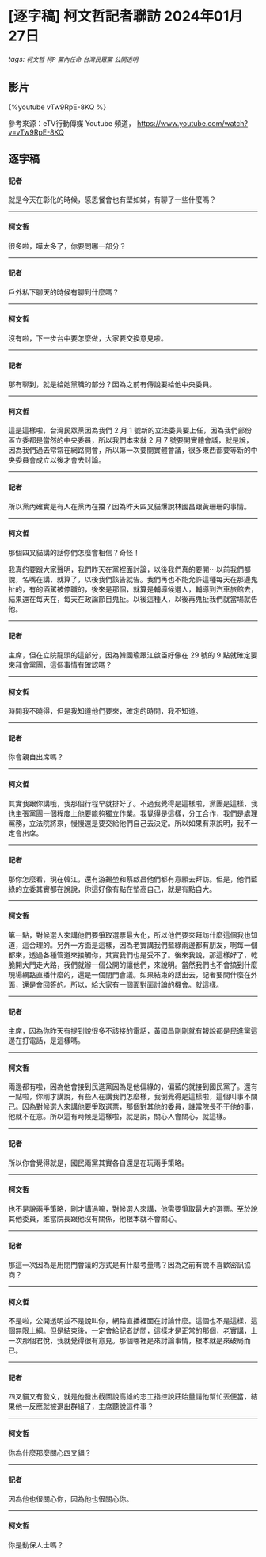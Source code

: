 # [逐字稿] 柯文哲記者聯訪 2024年01月27日

###### tags: `柯文哲` `柯P` `黨內任命` `台灣民眾黨` `公開透明`

## 影片

{%youtube vTw9RpE-8KQ %}

參考來源：eTV行動傳媒 Youtube 頻道， https://www.youtube.com/watch?v=vTw9RpE-8KQ

## 逐字稿

#### 記者

就是今天在彰化的時候，感恩餐會也有壁如姊，有聊了一些什麼嗎？

---

#### 柯文哲

很多啦，嘩太多了，你要問哪一部分？

---

#### 記者

戶外私下聊天的時候有聊到什麼嗎？

---

#### 柯文哲

沒有啦，下一步台中要怎麼做，大家要交換意見啦。

---

#### 記者

那有聊到，就是給她黨職的部分？因為之前有傳說要給他中央委員。

---

#### 柯文哲

這是這樣啦，台灣民眾黨因為我們 2 月 1 號新的立法委員要上任，因為我們部份區立委都是當然的中央委員，所以我們本來就 2 月 7 號要開實體會議，就是說，因為我們過去常常在網路開會，所以第一次要開實體會議，很多東西都要等新的中央委員會成立以後才會去討論。

---

#### 記者

所以黨內確實是有人在黨內在擋？因為昨天四叉貓爆說林國昌跟黃珊珊的事情。

---

#### 柯文哲

那個四叉貓講的話你們怎麼會相信？奇怪！
 
我真的要跟大家聲明，我們昨天在黨裡面討論，以後我們真的要開⋯以前我們都說，名嘴在講，就算了，以後我們該告就告。我們再也不能允許這種每天在那邊鬼扯的，有的酒駕被停職的，後來是那個，就算是輔導候選人，輔導到汽車旅館去，結果還在每天在，每天在政論節目鬼扯。以後這種人，以後再鬼扯我們就當場就告他。

---

#### 記者

主席，但在立院龍頭的這部分，因為韓國瑜跟江啟臣好像在 29 號的 9 點就確定要來拜會黨團，這個事情有確認嗎？

---

#### 柯文哲

時間我不曉得，但是我知道他們要來，確定的時間，我不知道。

---

#### 記者

你會親自出席嗎？

---

#### 柯文哲

其實我跟你講哦，我那個行程早就排好了。不過我覺得是這樣啦，黨團是這樣，我也主張黨團一個程度上他要能夠獨立作業。我覺得是這樣，分工合作，我們是處理黨務，立法院將來，慢慢還是要交給他們自己去決定。所以如果有來說明，我不一定會出席。

---

#### 記者

那你怎麼看，現在韓江，還有游錫堃和蔡啟昌他們都有意願去拜訪。但是，他們藍綠的立委其實都在說說，你這好像有點在墊高自己，就是有點自大。

---

#### 柯文哲

第一點，對候選人來講他們要爭取選票最大化，所以他們要來拜訪什麼這個我也知道，這合理的。另外一方面是這樣，因為老實講我們藍綠兩邊都有朋友，啊每一個都來，透過各種管道來接觸你，其實我們也是受不了。後來我說，那這樣好了，乾脆開大門走大路，我們就辦一個公開的讓他們，來說明。當然我們也不會搞到什麼現場網路直播什麼的，還是一個閉門會議。如果結束的話出去，記者要問什麼在外面，還是會回答的。所以，給大家有一個面對面討論的機會。就這樣。

---

#### 記者

主席，因為你昨天有提到說很多不該接的電話，黃國昌剛剛就有報說都是民進黨這邊在打電話，是這樣嗎。

---

#### 柯文哲

兩邊都有啦，因為他會接到民進黨因為是他偏綠的，偏藍的就接到國民黨了。還有一點啦，你剛才講說，有些人在講我們怎麼樣，我倒覺得是這樣啦，這個叫事不關己。因為對候選人來講他要爭取選票，那個對其他的委員，誰當院長不干他的事，他就不在意。所以這有時候是這樣啦，就是說，關心人會關心，就這樣。

---

#### 記者

所以你會覺得就是，國民兩黨其實各自還是在玩兩手策略。

---

#### 柯文哲

也不是說兩手策略，剛才講過嘛，對候選人來講，他需要爭取最大的選票。至於說其他委員，誰當院長跟他沒有關係，他根本就不會關心。

---

#### 記者

那這一次因為是用閉門會議的方式是有什麼考量嗎？因為之前有說不喜歡密訊協商？

---

#### 柯文哲

不是啦，公開透明並不是說叫你，網路直播裡面在討論什麼。這個也不是這樣，這個無限上綱。但是結束後，一定會給記者訪問，這樣才是正常的那個，老實講，上一次那個君悅，我就覺得很有意見。那個哪裡是來討論事情，根本就是來破局而已。

---

#### 記者

四叉貓又有發文，就是他發出截圖說高雄的志工指控說莊貽量請他幫忙丟便當，結果他一反應就被退出群組了，主席聽說這件事？

---

#### 柯文哲

你為什麼那麼關心四叉貓？

---

#### 記者

因為他也很關心你，因為他也很關心你。

---

#### 柯文哲

你是動保人士嗎？

